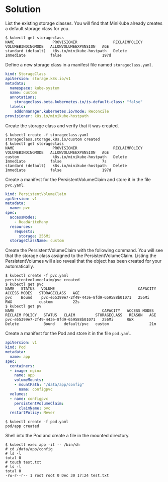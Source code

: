 # Solution

List the existing storage classes. You will find that MiniKube already creates a default storage class for you.

```
$ kubectl get storageclass
NAME                 PROVISIONER                RECLAIMPOLICY   VOLUMEBINDINGMODE   ALLOWVOLUMEEXPANSION   AGE
standard (default)   k8s.io/minikube-hostpath   Delete          Immediate           false                  197d
```

Define a new storage class in a manifest file named `storageclass.yaml`. 

```yaml
kind: StorageClass
apiVersion: storage.k8s.io/v1
metadata:
  namespace: kube-system
  name: custom
  annotations:
    storageclass.beta.kubernetes.io/is-default-class: "false"
  labels:
    addonmanager.kubernetes.io/mode: Reconcile
provisioner: k8s.io/minikube-hostpath
```

Create the storage class and verify that it was created.

```
$ kubectl create -f storageclass.yaml
storageclass.storage.k8s.io/custom created
$ kubectl get storageclass
NAME                 PROVISIONER                RECLAIMPOLICY   VOLUMEBINDINGMODE   ALLOWVOLUMEEXPANSION   AGE
custom               k8s.io/minikube-hostpath   Delete          Immediate           false                  7s
standard (default)   k8s.io/minikube-hostpath   Delete          Immediate           false                  197d
```

Create a manifest for the PersistentVolumeClaim and store it in the file `pvc.yaml`.

```yaml
kind: PersistentVolumeClaim
apiVersion: v1
metadata:
  name: pvc
spec:
  accessModes:
    - ReadWriteMany
  resources:
    requests:
      storage: 256Mi
  storageClassName: custom
```

Create the PersistentVolumeClaim with the following command. You will see that the storage class assigned to the PersistentVolumeClaim. Listing the PersistentVolumes will also reveal that the object has been created for your automatically.

```
$ kubectl create -f pvc.yaml
persistentvolumeclaim/pvc created
$ kubectl get pvc
NAME   STATUS   VOLUME                                     CAPACITY   ACCESS MODES   STORAGECLASS   AGE
pvc    Bound    pvc-e55399e7-2f49-443e-8fd9-659588b01071   256Mi      RWX            custom         22s
$ kubectl get pv
NAME                                       CAPACITY   ACCESS MODES   RECLAIM POLICY   STATUS   CLAIM         STORAGECLASS   REASON   AGE
pvc-e55399e7-2f49-443e-8fd9-659588b01071   256Mi      RWX            Delete           Bound    default/pvc   custom                  21m
```

Create a manifest for the Pod and store it in the file `pod.yaml`.

```yaml
apiVersion: v1
kind: Pod
metadata:
  name: app
spec:
  containers:
  - image: nginx
    name: app
    volumeMounts:
    - mountPath: "/data/app/config"
      name: configpvc
  volumes:
  - name: configpvc
    persistentVolumeClaim:
      claimName: pvc
  restartPolicy: Never
```

```
$ kubectl create -f pod.yaml
pod/app created
```

Shell into the Pod and create a file in the mounted directory.

```
$ kubectl exec app -it -- /bin/sh
# cd /data/app/config
# ls -l
total 0
# touch test.txt
# ls -l
total 0
-rw-r--r-- 1 root root 0 Dec 30 17:24 test.txt
```